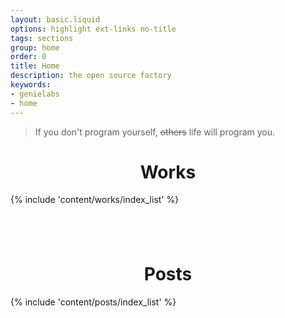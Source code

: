 ```yaml
---
layout: basic.liquid
options: highlight ext-links no-title
tags: sections
group: home
order: 0
title: Home
description: the open source factory
keywords:
- genielabs
- home
---
```


<div layout="row center-center">
  <blockquote>
    If you don't program yourself, <del>others</del> life will program you.
  </blockquote>
</div>

# Works

{% include 'content/works/index_list' %}

## &nbsp;

# Posts

{% include 'content/posts/index_list' %}

<style>
h1, h2, h3 {
  text-align: center;
}
</style>
